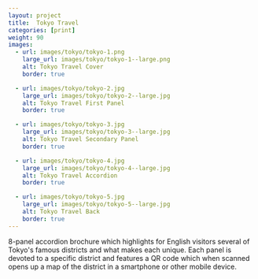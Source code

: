 ```yaml
---
layout: project
title:  Tokyo Travel
categories: [print]
weight: 90
images:
  - url: images/tokyo/tokyo-1.png
    large_url: images/tokyo/tokyo-1--large.png
    alt: Tokyo Travel Cover
    border: true

  - url: images/tokyo/tokyo-2.jpg
    large_url: images/tokyo/tokyo-2--large.jpg
    alt: Tokyo Travel First Panel
    border: true

  - url: images/tokyo/tokyo-3.jpg
    large_url: images/tokyo/tokyo-3--large.jpg
    alt: Tokyo Travel Secondary Panel
    border: true

  - url: images/tokyo/tokyo-4.jpg
    large_url: images/tokyo/tokyo-4--large.jpg
    alt: Tokyo Travel Accordion
    border: true

  - url: images/tokyo/tokyo-5.jpg
    large_url: images/tokyo/tokyo-5--large.jpg
    alt: Tokyo Travel Back
    border: true
---
```


8-panel accordion brochure which highlights for English visitors several of Tokyo's famous districts and what makes each unique. Each panel is devoted to a specific district and features a QR code which when scanned opens up a map of the district in a smartphone or other mobile device.
